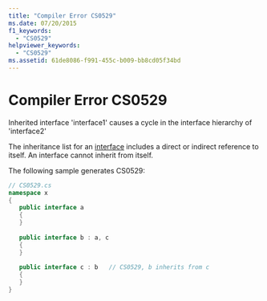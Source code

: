 ```yaml
---
title: "Compiler Error CS0529"
ms.date: 07/20/2015
f1_keywords: 
  - "CS0529"
helpviewer_keywords: 
  - "CS0529"
ms.assetid: 61de8086-f991-455c-b009-bb8cd05f34bd
---
```

# Compiler Error CS0529
Inherited interface 'interface1' causes a cycle in the interface hierarchy of 'interface2'  
  
 The inheritance list for an [interface](../language-reference/keywords/interface.md) includes a direct or indirect reference to itself. An interface cannot inherit from itself.  
  
 The following sample generates CS0529:  
  
```csharp  
// CS0529.cs  
namespace x  
{  
   public interface a  
   {  
   }  
  
   public interface b : a, c  
   {  
   }  
  
   public interface c : b   // CS0529, b inherits from c  
   {  
   }  
}  
```
